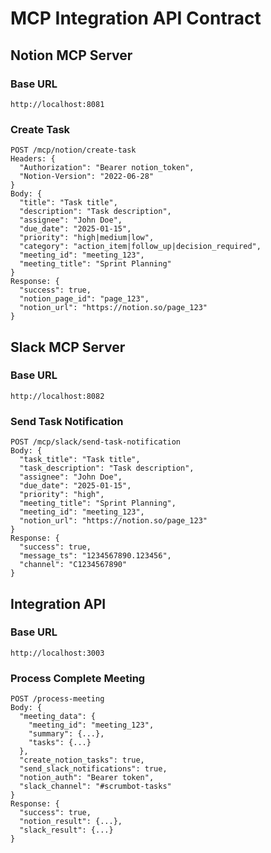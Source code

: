 # MCP Integration API Contract

## Notion MCP Server

### Base URL
```
http://localhost:8081
```

### Create Task
```
POST /mcp/notion/create-task
Headers: {
  "Authorization": "Bearer notion_token",
  "Notion-Version": "2022-06-28"
}
Body: {
  "title": "Task title",
  "description": "Task description",
  "assignee": "John Doe",
  "due_date": "2025-01-15",
  "priority": "high|medium|low",
  "category": "action_item|follow_up|decision_required",
  "meeting_id": "meeting_123",
  "meeting_title": "Sprint Planning"
}
Response: {
  "success": true,
  "notion_page_id": "page_123",
  "notion_url": "https://notion.so/page_123"
}
```

## Slack MCP Server

### Base URL
```
http://localhost:8082
```

### Send Task Notification
```
POST /mcp/slack/send-task-notification
Body: {
  "task_title": "Task title",
  "task_description": "Task description",
  "assignee": "John Doe",
  "due_date": "2025-01-15",
  "priority": "high",
  "meeting_title": "Sprint Planning",
  "meeting_id": "meeting_123",
  "notion_url": "https://notion.so/page_123"
}
Response: {
  "success": true,
  "message_ts": "1234567890.123456",
  "channel": "C1234567890"
}
```

## Integration API

### Base URL
```
http://localhost:3003
```

### Process Complete Meeting
```
POST /process-meeting
Body: {
  "meeting_data": {
    "meeting_id": "meeting_123",
    "summary": {...},
    "tasks": {...}
  },
  "create_notion_tasks": true,
  "send_slack_notifications": true,
  "notion_auth": "Bearer token",
  "slack_channel": "#scrumbot-tasks"
}
Response: {
  "success": true,
  "notion_result": {...},
  "slack_result": {...}
}
```